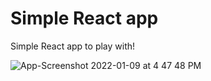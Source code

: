 # Simple React app
Simple React app to play with!  


![App-Screenshot 2022-01-09 at 4 47 48 PM](https://user-images.githubusercontent.com/47947075/148680159-3d4fd14b-cc00-47dd-956f-908b19f7d296.png)
